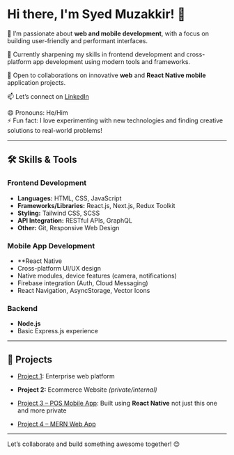 # Hi there, I'm Syed Muzakkir! 👋

👀 I’m passionate about **web and mobile development**, with a focus on building user-friendly and performant interfaces.

🌱 Currently sharpening my skills in frontend development and cross-platform app development using modern tools and frameworks.

💞️ Open to collaborations on innovative **web** and **React Native mobile** application projects.

📫 Let’s connect on [LinkedIn](https://www.linkedin.com/in/syed-muzakkir-276516222/)

😄 Pronouns: He/Him  
⚡ Fun fact: I love experimenting with new technologies and finding creative solutions to real-world problems!

---

## 🛠️ Skills & Tools

### **Frontend Development**
- **Languages:** HTML, CSS, JavaScript
- **Frameworks/Libraries:** React.js, Next.js, Redux Toolkit
- **Styling:** Tailwind CSS, SCSS
- **API Integration:** RESTful APIs, GraphQL
- **Other:** Git, Responsive Web Design

### **Mobile App Development**
- **React Native 
- Cross-platform UI/UX design
- Native modules, device features (camera, notifications)
- Firebase integration (Auth, Cloud Messaging)
- React Navigation, AsyncStorage, Vector Icons

### **Backend**
- **Node.js**
- Basic Express.js experience

---

## 🚀 Projects

- [Project 1](https://eip.synectiks.net/): Enterprise web platform
- **Project 2:** Ecommerce Website *(private/internal)*
- [Project 3 – POS Mobile App](https://github.com/Appkube-ecommerce/appkube-pos-app/tree/muzakkir): Built using **React Native** not just this one and more private

- [Project 4 – MERN Web App](https://mern-stack-web-app-fjbt.vercel.app/)

---

Let’s collaborate and build something awesome together! 😊
